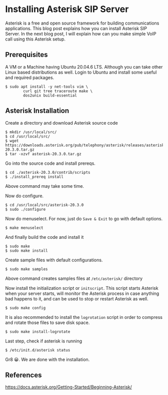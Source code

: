 # Installing Asterisk SIP Server

Asterisk is a free and open source framework for building communications applications. This blog post explains how you can install Asterisk SIP Server. In the next blog post, I will explain how can you make simple VoIP call using this Asterisk setup.

## Prerequisites
A VM or a Machine having Ubuntu 20.04.6 LTS. Although you can take other Linux based distributions as well. Login to Ubuntu and install some useful and required packages.

```Shell
$ sudo apt install -y net-tools vim \
        curl git tree traceroute make \ 
        dos2unix build-essential
```

## Asterisk Installation
Create a directory and download Asterisk source code
```Shell
$ mkdir /usr/local/src/
$ cd /usr/local/src/
$ wget https://downloads.asterisk.org/pub/telephony/asterisk/releases/asterisk-20.3.0.tar.gz
$ tar -xzvf asterisk-20.3.0.tar.gz
```
Go into the source code and install prereqs.
```Shell
$ cd ./asterisk-20.3.0/contrib/scripts
$ ./install_prereq install
```
Above command may take some time.

Now do configure.
```Shell
$ cd /usr/local/src/asterisk-20.3.0
$ sudo ./configure
```

Now do menuselect. For now, just do ```Save & Exit``` to go with default options.
```Shell
$ make menuselect
```

And finally build the code and install it
```Shell
$ sudo make 
$ sudo make install
```

Create sample files with default configurations.
```Shell
$ sudo make samples
```
Above command creates samples files at ```/etc/asterisk/``` directory

Now install the initialization script or ```initscript```. This script starts Asterisk when your server starts, will monitor the Asterisk process in case anything bad happens to it, and can be used to stop or restart Asterisk as well.
```Shell
$ sudo make config
```

It is also recommended to install the ```logrotation``` script in order to compress and rotate those files to save disk space.
```Shell
$ sudo make install-logrotate
```

Last step, check if asterisk is running
```Shell
$ /etc/init.d/asterisk status
```

Gr8 😀. We are done with the installation.

## References
https://docs.asterisk.org/Getting-Started/Beginning-Asterisk/

